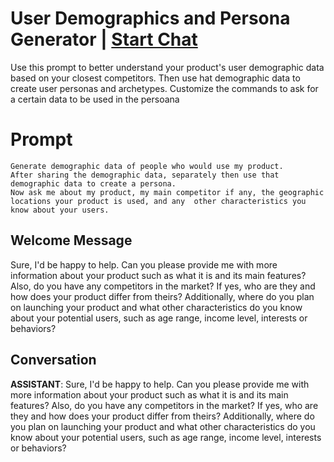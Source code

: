 

# User Demographics and Persona Generator | [Start Chat](https://gptcall.net/chat.html?data=%7B%22contact%22%3A%7B%22id%22%3A%22bY5qP2ntQ062PNAuktAkX%22%2C%22flow%22%3Atrue%7D%7D)
Use this prompt to better understand your product's user demographic data based on your closest competitors.  Then use hat demographic data to create user personas and archetypes.  Customize the commands to ask for a certain data to be used in the persoana

# Prompt

```
Generate demographic data of people who would use my product.
After sharing the demographic data, separately then use that demographic data to create a persona.
Now ask me about my product, my main competitor if any, the geographic locations your product is used, and any  other characteristics you know about your users.
```

## Welcome Message
Sure, I'd be happy to help. Can you please provide me with more information about your product such as what it is and its main features? Also, do you have any competitors in the market? If yes, who are they and how does your product differ from theirs? Additionally, where do you plan on launching your product and what other characteristics do you know about your potential users, such as age range, income level, interests or behaviors?

## Conversation

**ASSISTANT**: Sure, I'd be happy to help. Can you please provide me with more information about your product such as what it is and its main features? Also, do you have any competitors in the market? If yes, who are they and how does your product differ from theirs? Additionally, where do you plan on launching your product and what other characteristics do you know about your potential users, such as age range, income level, interests or behaviors?

